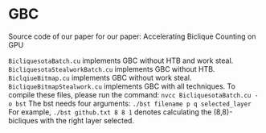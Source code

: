 # GBC
Source code of our paper for our paper: Accelerating Biclique Counting on GPU

`BicliquesotaBatch.cu` implements GBC without HTB and work steal. 
`BicliquesotaStealworkBatch.cu` implements GBC without HTB.
`BiclqiueBitmap.cu` implements GBC without work steal.
`BicliqueBitmapStealwork.cu` implements GBC with all techniques. 
To compile these files, please run the command:
`nvcc BicliquesotaBatch.cu -o bst`
The bst needs four arguments:
`./bst filename p q selected_layer`
For example, `./bst github.txt 8 8 1` denotes calculating the (8,8)-bicliques with the right layer selected. 
